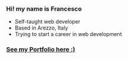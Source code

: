 ### Hi! my name is Francesco 

<!--
- 🔭 I’m currently working on ...
- 🌱 I’m currently learning ...
- 👯 I’m looking to collaborate on ...
- 🤔 I’m looking for help with ...
- 💬 Ask me about ...
- 📫 How to reach me: ...
- ⚡ Fun fact: ...
-->

<ul>
  <li> Self-taught web developer
  <li> Based in Arezzo, Italy
  <li> Trying to start a career in web development
</ul>

<h3>  <a href="https://www.frascavone.it/">See my Portfolio here :) </a> </h3>
